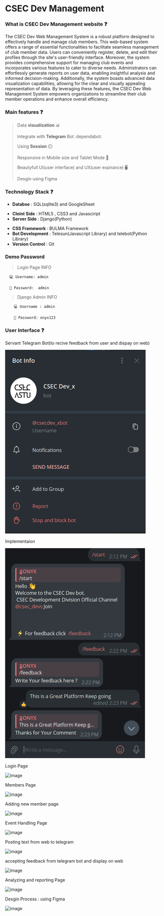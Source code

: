 # CSEC Dev Management 


### What is CSEC Dev Management website ❓

The CSEC Dev Web Management System is a robust platform designed to effectively handle and manage club members. This web-based system offers a range of essential functionalities to facilitate seamless management of club member data. Users can conveniently register, delete, and edit their profiles through the site's user-friendly interface. Moreover, the system provides comprehensive support for managing club events and incorporates various features to cater to diverse needs. Administrators can effortlessly generate reports on user data, enabling insightful analysis and informed decision-making. Additionally, the system boasts advanced data visualization capabilities, allowing for the clear and visually appealing representation of data. By leveraging these features, the CSEC Dev Web Management System empowers organizations to streamline their club member operations and enhance overall efficiency.










### Main features ❓

> Data **visualization** 📊
>
> 
> Integrate with **Telegram** Bot :dependabot:
>
> 
> Using **Session** ⏲️
> 
>
> Responsive in Mobile size and Tablet Mode 📱
>
> 
> Beautyfull UI(user interface) and UX(user expirance) 🖥️
>
> Desgin using Figma













### Technology Stack ❓


- **Databse** : SQL(sqlite3) and GoogleSheet
* **Cleint Side** : HTML5 , CSS3 and Javasciript
* **Server Side** : Django(Python)
+ **CSS Framework** : BULMA Framework
+ **Bot Development** : Telesun(Javascript Library) and telebot(Python Library)
+ **Version Control** : Git


### Demo Password

> Login Page INFO


      💻 Username: admin
      
      🔑 Password:  admin



> Django Admin INFO


        💻 Username : admin
        
        🔑 Password: onyx123



### User Interface ❓







Servant Telegram Bot(to recive feedback from user and dispay on web)

![Alt text](image-1.png)

Implementaion

![Alt text](image-2.png)



Login Page

![image](https://github.com/BereketDan/CSECdev/assets/86808497/34f7627a-a622-44a1-9ef7-422ddef193a8)


Members Page

![image](https://github.com/BereketDan/CSECdev/assets/86808497/74a8663f-f154-4bcb-b378-6fc089a1d0db)


Adding new member page

![image](https://github.com/BereketDan/CSECdev/assets/86808497/8440cfe5-ba33-4ced-b3cb-d3942bc433a7)



Event Handling Page

![image](https://github.com/BereketDan/CSECdev/assets/86808497/5493e1e2-5374-4cb2-a7fe-a3547c79b07e)



Posting text from web to telegram

![image](https://github.com/BereketDan/CSECdev/assets/86808497/74be7173-5927-4fb3-9a11-b5528f24ae5a)



accepting feedback from telegram bot and display on web

![image](https://github.com/BereketDan/CSECdev/assets/86808497/64cf5bea-80d9-47b6-b883-4b9fcb4d6a1d)


Analyzing and reporting Page


![image](https://github.com/BereketDan/CSECdev/assets/86808497/a5618cde-5b80-473b-9bad-ab10b8c86c0d)


Desgin Process : using Figma

![image](https://github.com/BereketDan/CSECdev/assets/86808497/8dc612b8-f3ff-48d4-9115-8abd1fdc54f3)

